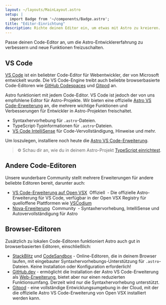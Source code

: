 ```yaml
---
layout: ~/layouts/MainLayout.astro
setup: |
  import Badge from '~/components/Badge.astro';
title: "Editor-Einrichtung"
description: Richte deinen Editor ein, um etwas mit Astro zu kreieren.
---
```


Passe deinen Code-Editor an, um die Astro-Entwicklererfahrung zu verbessern und neue Funktionen freizuschalten.

## VS Code

[VS Code](https://code.visualstudio.com) ist ein beliebter Code-Editor für Webentwickler, der von Microsoft entwickelt wurde. Die VS Code-Engine treibt auch beliebte browserbasierte Code-Editoren wie [GitHub Codespaces](https://github.com/features/codespaces) und [Gitpod](https://gitpod.io) an.

Astro funktioniert mit jedem Code-Editor. VS Code ist jedoch der von uns empfohlene Editor für Astro-Projekte. Wir bieten eine offizielle [Astro VS Code-Erweiterung](https://marketplace.visualstudio.com/items?itemName=astro-build.astro-vscode) an, die mehrere wichtige Funktionen und Verbesserungen für Entwickler in Astro-Projekten freischaltet.

- Syntaxhervorhebung für `.astro`-Dateien.
- TypeScript-Typinformationen für `.astro`-Dateien.
- [VS Code IntelliSense](https://code.visualstudio.com/docs/editor/intellisense) für Code-Vervollständigung, Hinweise und mehr.

Um loszulegen, installiere noch heute die [Astro VS Code-Erweiterung](https://marketplace.visualstudio.com/items?itemName=astro-build.astro-vscode).

>⚙️ Schau dir an, wie du in deinem Astro-Projekt [TypeScript einrichtest](/de/guides/typescript/).

## Andere Code-Editoren

Unsere wunderbare Community stellt mehrere Erweiterungen für andere beliebte Editoren bereit, darunter auch:

- [VS Code-Erweiterung auf Open VSX](https://open-vsx.org/extension/astro-build/astro-vscode) <span style="margin: 0.25em;"><Badge variant="accent">Offiziell</Badge></span> - Die offizielle Astro-Erweiterung für VS Code, verfügbar in der Open VSX Registry für quelloffene Plattformen wie [VSCodium](https://vscodium.com/)
- [Nova-Erweiterung](https://extensions.panic.com/extensions/sciencefidelity/sciencefidelity.astro/) <span style="margin: 0.25em;"><Badge variant="neutral">Community</Badge></span> - Syntaxhervorhebung, IntelliSense und Autovervollständigung für Astro

## Browser-Editoren

Zusätzlich zu lokalen Code-Editoren funktioniert Astro auch gut in browserbasierten Editoren, einschließlich:

- [StackBlitz](https://stackblitz.com) und [CodeSandbox](https://codesandbox.io) - Online-Editoren, die in deinem Browser laufen, mit eingebauter Syntaxhervorhebungs-Unterstützung für `.astro`-Dateien. Keine Installation oder Konfiguration erforderlich!
- [GitHub.dev](https://github.dev) - ermöglicht die Installation der Astro VS Code-Erweiterung als [Web-Erweiterung](https://code.visualstudio.com/api/extension-guides/web-extensions), bietet aber nur einen reduzierten Funktionsumfang. Derzeit wird nur die Syntaxhervorhebung unterstützt.
- [Gitpod](https://gitpod.io) - eine vollständige Entwicklungsumgebung in der Cloud, mit der die offizielle Astro VS Code-Erweiterung von Open VSX installiert werden kann.

